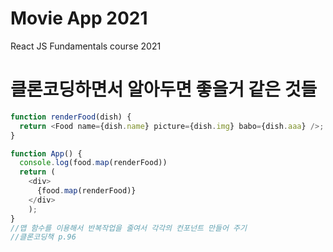 # Movie App 2021 

React JS Fundamentals course 2021


# 클론코딩하면서 알아두면 좋을거 같은 것들 

```js 
function renderFood(dish) {
  return <Food name={dish.name} picture={dish.img} babo={dish.aaa} />;
}

function App() {
  console.log(food.map(renderFood))
  return (
    <div>
      {food.map(renderFood)}
    </div>
    );  
}
//맵 함수를 이용해서 반복작업을 줄여서 각각의 컨포넌트 만들어 주기 
//클론코딩책 p.96
```
